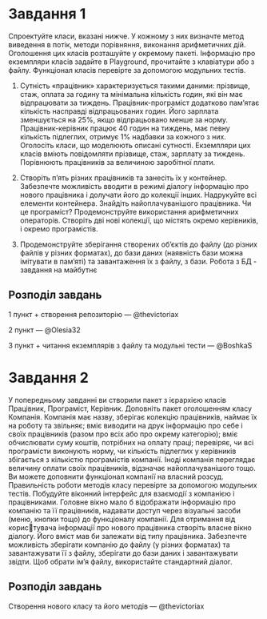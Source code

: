 # Завдання 1

Спроектуйте класи, вказані нижче. У кожному з них визначте метод виведення в потік, 
методи порівняння, виконання арифметичних дій. Оголошення цих класів розташуйте у 
окремому пакеті. Інформацію про екземпляри класів задайте в Playground, прочитайте з 
клавіатури або з файлу. Функціонал класів перевірте за допомогою модульних тестів.

1. Сутність «працівник» характеризується такими даними: прізвище, стаж, оплата за 
годину та мінімальна кількість годин, які він має відпрацювати за тиждень. 
Працівник-програміст додатково пам’ятає кількість насправді відпрацьованих 
годин. Його зарплата зменшується на 25%, якщо відпрацьовано менше за норму. 
Працівник-керівник працює 40 годин на тиждень, має певну кількість підлеглих, 
отримує 1% надбавки за кожного з них. Оголосіть класи, що моделюють описані 
сутності. Екземпляри цих класів вміють повідомляти прізвище, стаж, зарплату за 
тиждень. Порівнюють працівників за величиною заробітної плати.

2. Створіть п’ять різних працівників та занесіть їх у контейнер. Забезпечте можливість 
вводити в режимі діалогу інформацію про нового працівника і долучати його до 
колекції інших. Надрукуйте всі елементи контейнера. Знайдіть найоплачуванішого 
працівника. Чи це програміст? Продемонструйте використання арифметичних 
операторів. Створіть дві нові колекції, що містять окремо керівників, і окремо 
програмістів.

3. Продемонструйте зберігання створених об’єктів до файлу (до різних файлів у різних 
форматах), до бази даних (наявність бази можна імітувати в пам’яті) та завантаження 
їх з файлу, з бази. Робота з БД - завдання на майбутнє


## Розподіл завдань
1 пункт + створення репозиторію — @thevictoriax

2 пункт — @Olesia32

3 пункт + читання екземплярів з файлу та модульні тести — @BoshkaS



# Завдання 2
У попередньому завданні ви створили пакет з ієрархією класів Працівник, Програміст, 
Керівник. Доповніть пакет оголошенням класу Компанія. Компанія має назву, зберігає 
колекцію працівників, наймає їх на роботу та звільняє; вміє виводити на друк інформацію про 
себе і своїх працівників (разом про всіх або про окрему категорію); вміє обчислювати суму 
коштів, потрібних на оплату праці; перевіряє, чи всі програмісти виконують норму, чи 
кількість підлеглих у керівників збігається з кількістю програмістів компанії. Іноді компанія 
переглядає величину оплати своїх працівників, відзначає найоплачуванішого тощо. Ви 
можете доповнити функціонал компанії на власний розсуд. Правильність роботи методів 
класу перевірте за допомогою модульних тестів.
Побудуйте віконний інтерфейс для взаємодії з компанією і працівниками. Головне 
вікно мало б відображати інформацію про компанію та її працівників, надавати доступ через 
візуальні засоби (меню, кнопки тощо) до функціоналу компанії. Для отримання від користувача інформації про нового працівника створіть власне вікно діалогу. Його вміст мав би 
залежати від типу працівника. Забезпечте можливість зберігати компанію до файлу (у різних 
форматах) та завантажувати її з файлу, зберігати до бази даних і завантажувати звідти. Щоб 
обрати ім’я файлу, використайте стандартний діалог.


## Розподіл завдань
Створення нового класу та його методів — @thevictoriax
